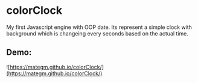 # colorClock
My first Javascript engine with OOP date. 
Its represent a simple clock with background which is changeing every seconds based on the actual time. 

## Demo:
![https://mategm.github.io/colorClock/](https://mategm.github.io/colorClock/)
